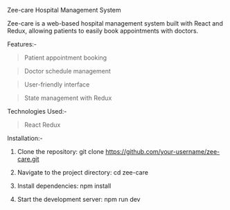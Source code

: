 Zee-care Hospital Management System

Zee-care is a web-based hospital management system built with React and Redux, allowing patients to easily book appointments with doctors.

Features:-

 >Patient appointment booking

 >Doctor schedule management

 >User-friendly interface

 >State management with Redux


Technologies Used:-
  >React
  >Redux

Installation:-
1. Clone the repository:
     git clone https://github.com/your-username/zee-care.git
   
2. Navigate to the project directory:
     cd zee-care
   
3. Install dependencies:
    npm install

4. Start the development server:
    npm run dev
